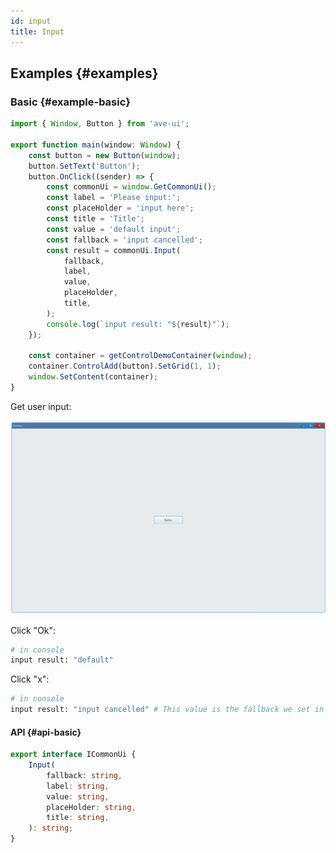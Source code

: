 ```yaml
---
id: input
title: Input
---
```


## Examples {#examples}

### Basic {#example-basic}

```ts {7,13}
import { Window, Button } from 'ave-ui';

export function main(window: Window) {
    const button = new Button(window);
    button.SetText('Button');
    button.OnClick((sender) => {
        const commonUi = window.GetCommonUi();
        const label = 'Please input:';
        const placeHolder = 'input here';
        const title = 'Title';
        const value = 'default input';
        const fallback = 'input cancelled';
        const result = commonUi.Input(
            fallback,
            label,
            value,
            placeHolder,
            title,
        );
        console.log(`input result: "${result}"`);
    });

    const container = getControlDemoContainer(window);
    container.ControlAdd(button).SetGrid(1, 1);
    window.SetContent(container);
}
```

Get user input:

![input basic](./assets/input-basic.gif)

Click "Ok":

```bash
# in console
input result: "default"
```

Click "x":

```bash
# in console
input result: "input cancelled" # This value is the fallback we set in code.
```

#### API {#api-basic}

```ts
export interface ICommonUi {
    Input(
        fallback: string,
        label: string,
        value: string,
        placeHolder: string,
        title: string,
    ): string;
}
```
